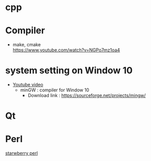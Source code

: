# cpp
# Compiler
- make, cmake  
  https://www.youtube.com/watch?v=NGPo7mz1oa4   

# system setting on Window 10
- [Youtube video](https://www.youtube.com/watch?v=ABVeAXcRIJg)
  - minGW : compiler for Window 10
    - Download link : https://sourceforge.net/projects/mingw/ 
# Qt

# Perl
[starwberry perl](https://strawberryperl.com/)
